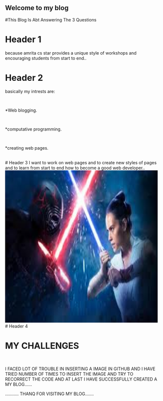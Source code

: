 ## Welcome to my blog
#This Blog Is Abt Answering The 3 Questions
# Header 1
because amrita cs star provides a unique style of workshops and encouraging students from start to end..
# Header 2
<p>basically my intrests are:</p><br> 
<P>*Web blogging.</p><br> 
<p>*computative programming.</p><br>
<p>*creating web pages.</p><br>
# Header 3
I want to work on web pages and to create new styles of pages and to learn from start to end how to become a good web developer..
<img src="index.jpeg" alt="star wars" width="500" height="500">
# Header 4
<h1>MY CHALLENGES</h1><br>
<p>I FACED LOT OF TROUBLE IN INSERTING A IMAGE IN GITHUB AND I HAVE TRIED NUMBER OF TIMES TO INSERT THE IMAGE AND TRY TO RECORRECT THE CODE AND AT LAST I HAVE SUCCESSFULLY CREATED A MY BLOG...... 
<p>........... THANQ FOR VISITING MY BLOG.......</P>




